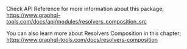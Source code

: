Check API Reference for more information about this package;
https://www.graphql-tools.com/docs/api/modules/resolvers_composition_src

You can also learn more about Resolvers Composition in this chapter;
https://www.graphql-tools.com/docs/resolvers-composition
